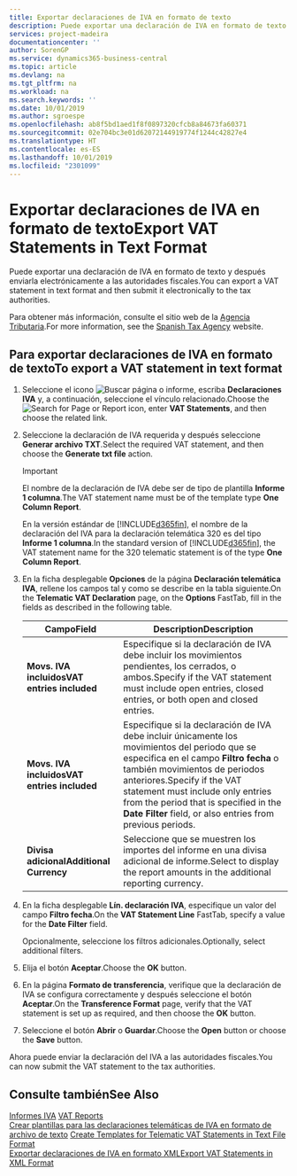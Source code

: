 ```yaml
---
title: Exportar declaraciones de IVA en formato de texto
description: Puede exportar una declaración de IVA en formato de texto y después enviarla electrónicamente a las autoridades fiscales.
services: project-madeira
documentationcenter: ''
author: SorenGP
ms.service: dynamics365-business-central
ms.topic: article
ms.devlang: na
ms.tgt_pltfrm: na
ms.workload: na
ms.search.keywords: ''
ms.date: 10/01/2019
ms.author: sgroespe
ms.openlocfilehash: ab8f5bd1aed1f8f0897320cfcb8a84673fa60371
ms.sourcegitcommit: 02e704bc3e01d62072144919774f1244c42827e4
ms.translationtype: HT
ms.contentlocale: es-ES
ms.lasthandoff: 10/01/2019
ms.locfileid: "2301099"
---
```

# <a name="export-vat-statements-in-text-format"></a><span data-ttu-id="f7364-103">Exportar declaraciones de IVA en formato de texto</span><span class="sxs-lookup"><span data-stu-id="f7364-103">Export VAT Statements in Text Format</span></span>
<span data-ttu-id="f7364-104">Puede exportar una declaración de IVA en formato de texto y después enviarla electrónicamente a las autoridades fiscales.</span><span class="sxs-lookup"><span data-stu-id="f7364-104">You can export a VAT statement in text format and then submit it electronically to the tax authorities.</span></span>  

<span data-ttu-id="f7364-105">Para obtener más información, consulte el sitio web de la [Agencia Tributaria](https://go.microsoft.com/fwlink/?LinkID=238181).</span><span class="sxs-lookup"><span data-stu-id="f7364-105">For more information, see the [Spanish Tax Agency](https://go.microsoft.com/fwlink/?LinkID=238181) website.</span></span>  

## <a name="to-export-a-vat-statement-in-text-format"></a><span data-ttu-id="f7364-106">Para exportar declaraciones de IVA en formato de texto</span><span class="sxs-lookup"><span data-stu-id="f7364-106">To export a VAT statement in text format</span></span>  

1.  <span data-ttu-id="f7364-107">Seleccione el icono ![Buscar página o informe](../../media/ui-search/search_small.png "icono Buscar página o informe"), escriba **Declaraciones IVA** y, a continuación, seleccione el vínculo relacionado.</span><span class="sxs-lookup"><span data-stu-id="f7364-107">Choose the ![Search for Page or Report](../../media/ui-search/search_small.png "Search for Page or Report icon") icon, enter **VAT Statements**, and then choose the related link.</span></span>  
2.  <span data-ttu-id="f7364-108">Seleccione la declaración de IVA requerida y después seleccione **Generar archivo TXT**.</span><span class="sxs-lookup"><span data-stu-id="f7364-108">Select the required VAT statement, and then choose the **Generate txt file** action.</span></span>  

    > [!IMPORTANT]  
    >  <span data-ttu-id="f7364-109">El nombre de la declaración de IVA debe ser de tipo de plantilla **Informe 1 columna**.</span><span class="sxs-lookup"><span data-stu-id="f7364-109">The VAT statement name must be of the template type **One Column Report**.</span></span>  
    >   
    >  <span data-ttu-id="f7364-110">En la versión estándar de [!INCLUDE[d365fin](../../includes/d365fin_md.md)], el nombre de la declaración del IVA para la declaración telemática 320 es del tipo **Informe 1 columna**.</span><span class="sxs-lookup"><span data-stu-id="f7364-110">In the standard version of [!INCLUDE[d365fin](../../includes/d365fin_md.md)], the VAT statement name for the 320 telematic statement is of the type **One Column Report**.</span></span>  

4.  <span data-ttu-id="f7364-111">En la ficha desplegable **Opciones** de la página **Declaración telemática IVA**, rellene los campos tal y como se describe en la tabla siguiente.</span><span class="sxs-lookup"><span data-stu-id="f7364-111">On the **Telematic VAT Declaration** page, on the **Options** FastTab, fill in the fields as described in the following table.</span></span>  

    |<span data-ttu-id="f7364-112">Campo</span><span class="sxs-lookup"><span data-stu-id="f7364-112">Field</span></span>|<span data-ttu-id="f7364-113">Description</span><span class="sxs-lookup"><span data-stu-id="f7364-113">Description</span></span>|  
    |---------------------------------|---------------------------------------|  
    |<span data-ttu-id="f7364-114">**Movs. IVA incluidos**</span><span class="sxs-lookup"><span data-stu-id="f7364-114">**VAT entries included**</span></span>|<span data-ttu-id="f7364-115">Especifique si la declaración de IVA debe incluir los movimientos pendientes, los cerrados, o ambos.</span><span class="sxs-lookup"><span data-stu-id="f7364-115">Specify if the VAT statement must include open entries, closed entries, or both open and closed entries.</span></span>|  
    |<span data-ttu-id="f7364-116">**Movs. IVA incluidos**</span><span class="sxs-lookup"><span data-stu-id="f7364-116">**VAT entries included**</span></span>|<span data-ttu-id="f7364-117">Especifique si la declaración de IVA debe incluir únicamente los movimientos del periodo que se especifica en el campo **Filtro fecha** o también movimientos de periodos anteriores.</span><span class="sxs-lookup"><span data-stu-id="f7364-117">Specify if the VAT statement must include only entries from the period that is specified in the **Date Filter** field, or also entries from previous periods.</span></span>|  
    |<span data-ttu-id="f7364-118">**Divisa adicional**</span><span class="sxs-lookup"><span data-stu-id="f7364-118">**Additional Currency**</span></span>|<span data-ttu-id="f7364-119">Seleccione que se muestren los importes del informe en una divisa adicional de informe.</span><span class="sxs-lookup"><span data-stu-id="f7364-119">Select to display the report amounts in the additional reporting currency.</span></span>|  

5.  <span data-ttu-id="f7364-120">En la ficha desplegable **Lín. declaración IVA**, especifique un valor del campo **Filtro fecha**.</span><span class="sxs-lookup"><span data-stu-id="f7364-120">On the **VAT Statement Line** FastTab, specify a value for the **Date Filter** field.</span></span>  

    <span data-ttu-id="f7364-121">Opcionalmente, seleccione los filtros adicionales.</span><span class="sxs-lookup"><span data-stu-id="f7364-121">Optionally, select additional filters.</span></span>  
6.  <span data-ttu-id="f7364-122">Elija el botón **Aceptar**.</span><span class="sxs-lookup"><span data-stu-id="f7364-122">Choose the **OK** button.</span></span>  
7.  <span data-ttu-id="f7364-123">En la página **Formato de transferencia**, verifique que la declaración de IVA se configura correctamente y después seleccione el botón **Aceptar**.</span><span class="sxs-lookup"><span data-stu-id="f7364-123">On the **Transference Format** page, verify that the VAT statement is set up as required, and then choose the **OK** button.</span></span>  
8.  <span data-ttu-id="f7364-124">Seleccione el botón **Abrir** o **Guardar**.</span><span class="sxs-lookup"><span data-stu-id="f7364-124">Choose the **Open** button or choose the **Save** button.</span></span>  

<span data-ttu-id="f7364-125">Ahora puede enviar la declaración del IVA a las autoridades fiscales.</span><span class="sxs-lookup"><span data-stu-id="f7364-125">You can now submit the VAT statement to the tax authorities.</span></span>  

## <a name="see-also"></a><span data-ttu-id="f7364-126">Consulte también</span><span class="sxs-lookup"><span data-stu-id="f7364-126">See Also</span></span>  
 <span data-ttu-id="f7364-127">[Informes IVA](vat-reports.md) </span><span class="sxs-lookup"><span data-stu-id="f7364-127">[VAT Reports](vat-reports.md) </span></span>  
 <span data-ttu-id="f7364-128">[Crear plantillas para las declaraciones telemáticas de IVA en formato de archivo de texto](how-to-create-templates-for-telematic-vat-statements-in-text-file-format.md) </span><span class="sxs-lookup"><span data-stu-id="f7364-128">[Create Templates for Telematic VAT Statements in Text File Format](how-to-create-templates-for-telematic-vat-statements-in-text-file-format.md) </span></span>  
 [<span data-ttu-id="f7364-129">Exportar declaraciones de IVA en formato XML</span><span class="sxs-lookup"><span data-stu-id="f7364-129">Export VAT Statements in XML Format</span></span>](how-to-export-vat-statements-in-xml-format.md)
